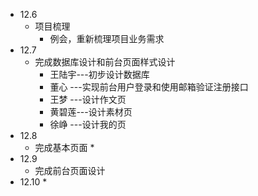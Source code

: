 * 12.6
  * 项目梳理
    * 例会，重新梳理项目业务需求
* 12.7
  * 完成数据库设计和前台页面样式设计
    * 王陆宇---初步设计数据库
    * 董心  ---实现前台用户登录和使用邮箱验证注册接口
    * 王梦  ---设计作文页
    * 黄碧莲---设计素材页
    * 徐峥  ---设计我的页
* 12.8
  * 完成基本页面
    * 
* 12.9
  * 完成前台页面设计
* 12.10
  *
